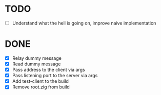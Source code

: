 # TODO

- [ ] Understand what the hell is going on, improve naive implementation

# DONE

- [x] Relay dummy message
- [x] Read dummy message
- [x] Pass address to the client via args
- [x] Pass listening port to the server via args
- [x] Add test-client to the build
- [x] Remove root.zig from build
